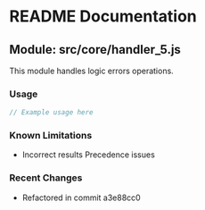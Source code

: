 # README Documentation

## Module: src/core/handler_5.js

This module handles logic errors operations.

### Usage

```javascript
// Example usage here
```

### Known Limitations

- Incorrect results Precedence issues

### Recent Changes

- Refactored in commit a3e88cc0
